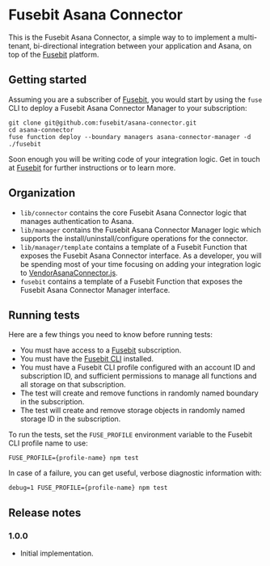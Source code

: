 # Fusebit Asana Connector

This is the Fusebit Asana Connector, a simple way to to implement a multi-tenant, bi-directional integration between your application and Asana, on top of the [Fusebit](https://fusebit.io) platform.

## Getting started

Assuming you are a subscriber of [Fusebit](https://fusebit.io), you would start by using the `fuse` CLI to deploy a Fusebit Asana Connector Manager to your subscription:

```
git clone git@github.com:fusebit/asana-connector.git
cd asana-connector
fuse function deploy --boundary managers asana-connector-manager -d ./fusebit
```

Soon enough you will be writing code of your integration logic. Get in touch at [Fusebit](https://fusebit.io) for further instructions or to learn more.

## Organization

- `lib/connector` contains the core Fusebit Asana Connector logic that manages authentication to Asana.
- `lib/manager` contains the Fusebit Asana Connector Manager logic which supports the install/uninstall/configure operations for the connector.
- `lib/manager/template` contains a template of a Fusebit Function that exposes the Fusebit Asana Connector interface. As a developer, you will be spending most of your time focusing on adding your integration logic to [VendorAsanaConnector.js](https://github.com/fusebit/asana-connector/blob/main/lib/manager/template/VendorAsanaConnector.js).
- `fusebit` contains a template of a Fusebit Function that exposes the Fusebit Asana Connector Manager interface.

## Running tests

Here are a few things you need to know before running tests:

- You must have access to a [Fusebit](https://fusebit.io) subscription.
- You must have the [Fusebit CLI](https://fusebit.io/docs/reference/fusebit-cli/) installed.
- You must have a Fusebit CLI profile configured with an account ID and subscription ID, and sufficient permissions to manage all functions and all storage on that subscription.
- The test will create and remove functions in randomly named boundary in the subscription.
- The test will create and remove storage objects in randomly named storage ID in the subscription.

To run the tests, set the `FUSE_PROFILE` environment variable to the Fusebit CLI profile name to use:

```
FUSE_PROFILE={profile-name} npm test
```

In case of a failure, you can get useful, verbose diagnostic information with:

```
debug=1 FUSE_PROFILE={profile-name} npm test
```

## Release notes

### 1.0.0

- Initial implementation.
